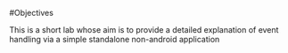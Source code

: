 #Objectives

This is a short lab whose aim is to provide a detailed explanation of event handling via a simple standalone non-android application